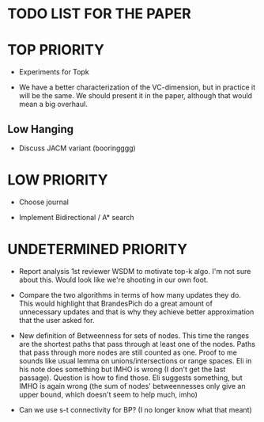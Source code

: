 TODO LIST FOR THE PAPER
====

# TOP PRIORITY

* Experiments for Topk 

* We have a better characterization of the VC-dimension, but in practice it will
be the same. We should present it in the paper, although that would mean a big
overhaul.



## Low Hanging

* Discuss JACM variant (booringggg)



# LOW PRIORITY

* Choose journal

* Implement Bidirectional / A* search



# UNDETERMINED PRIORITY

* Report analysis 1st reviewer WSDM to motivate top-k algo. I'm not sure about
this. Would look like we're shooting in our own foot.

* Compare the two algorithms in terms of how many updates they do. This would
highlight that BrandesPich do a great amount of unnecessary updates and that is
why they achieve better approximation that the user asked for.

* New definition of Betweenness for sets of nodes. This time the ranges are the
shortest paths that pass through at least one of the nodes. Paths that pass
through more nodes are still counted as one. Proof to me sounds like usual lemma
on unions/intersections or range spaces. Eli in his note does something but IMHO
is wrong (I don't get the last passage). Question is how to find those.  Eli
suggests something, but IMHO is again wrong (the sum of nodes' betweennesses
only give an upper bound, which doesn't seem to help much, imho)

* Can we use s-t connectivity for BP? (I no longer know what that meant)

